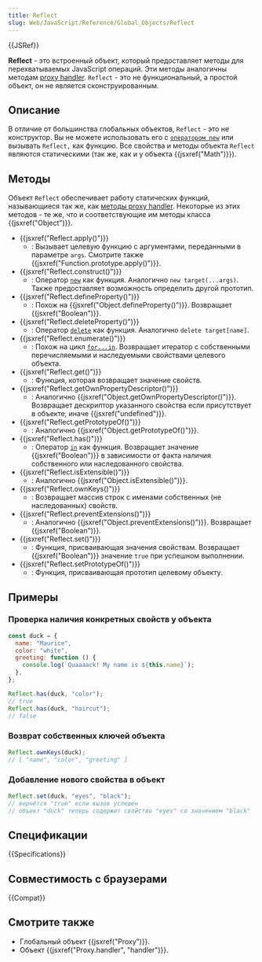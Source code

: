 ```yaml
---
title: Reflect
slug: Web/JavaScript/Reference/Global_Objects/Reflect
---
```


{{JSRef}}

**Reflect** - это встроенный объект, который предоставляет методы для перехватываемых JavaScript операций. Эти методы аналогичны методам [proxy handler](/ru/docs/Web/JavaScript/Reference/Global_Objects/Proxy/handler). `Reflect` - это не функциональный, а простой объект, он не является сконструированным.

## Описание

В отличие от большинства глобальных объектов, `Reflect` - это не конструктор. Вы не можете использовать его с [`оператором new`](/ru/docs/Web/JavaScript/Reference/Operators/new) или вызывать `Reflect,` как функцию. Все свойства и методы объекта `Reflect` являются статическими (так же, как и у объекта {{jsxref("Math")}}).

## Методы

Объект `Reflect` обеспечивает работу статических функций, называющиеся так же, как [методы proxy handler](/ru/docs/Web/JavaScript/Reference/Global_Objects/Proxy/handler). Некоторые из этих методов - те же, что и соответствующие им методы класса {{jsxref("Object")}}.

- {{jsxref("Reflect.apply()")}}
  - : Вызывает целевую функцию с аргументами, переданными в параметре `args`. Смотрите также {{jsxref("Function.prototype.apply()")}}.
- {{jsxref("Reflect.construct()")}}
  - : Оператор [`new`](/ru/docs/Web/JavaScript/Reference/Operators/new) как функция. Аналогично `new target(...args)`. Также предоставляет возможность определить другой прототип.
- {{jsxref("Reflect.defineProperty()")}}
  - : Похож на {{jsxref("Object.defineProperty()")}}. Возвращает {{jsxref("Boolean")}}.
- {{jsxref("Reflect.deleteProperty()")}}
  - : Оператор [`delete`](/ru/docs/Web/JavaScript/Reference/Operators/delete) как функция. Аналогично `delete target[name]`.
- {{jsxref("Reflect.enumerate()")}}
  - : Похож на цикл [`for...in`](/ru/docs/Web/JavaScript/Reference/Statements/for...in). Возвращает итератор с собственными перечисляемыми и наследуемыми свойствами целевого объекта.
- {{jsxref("Reflect.get()")}}
  - : Функция, которая возвращает значение свойств.
- {{jsxref("Reflect.getOwnPropertyDescriptor()")}}
  - : Аналогично {{jsxref("Object.getOwnPropertyDescriptor()")}}. Возвращает дескриптор указанного свойства если присутствует в объекте, иначе {{jsxref("undefined")}}.
- {{jsxref("Reflect.getPrototypeOf()")}}
  - : Аналогично {{jsxref("Object.getPrototypeOf()")}}.
- {{jsxref("Reflect.has()")}}
  - : Оператор [`in`](/ru/docs/Web/JavaScript/Reference/Operators/in) как функция. Возвращает значение {{jsxref("Boolean")}} в зависимости от факта наличия собственного или наследованного свойства.
- {{jsxref("Reflect.isExtensible()")}}
  - : Аналогично {{jsxref("Object.isExtensible()")}}.
- {{jsxref("Reflect.ownKeys()")}}
  - : Возвращает массив строк с именами собственных (не наследованных) свойств.
- {{jsxref("Reflect.preventExtensions()")}}
  - : Аналогично {{jsxref("Object.preventExtensions()")}}. Возвращает {{jsxref("Boolean")}}.
- {{jsxref("Reflect.set()")}}
  - : Функция, присваивающая значения свойствам. Возвращает {{jsxref("Boolean")}} значение `true` при успешном выполнении.
- {{jsxref("Reflect.setPrototypeOf()")}}
  - : Функция, присваивающая прототип целевому объекту.

## Примеры

### Проверка наличия конкретных свойств у объекта

```js
const duck = {
  name: "Maurice",
  color: "white",
  greeting: function () {
    console.log(`Quaaaack! My name is ${this.name}`);
  },
};

Reflect.has(duck, "color");
// true
Reflect.has(duck, "haircut");
// false
```

### Возврат собственных ключей объекта

```js
Reflect.ownKeys(duck);
// [ "name", "color", "greeting" ]
```

### Добавление нового свойства в объект

```js
Reflect.set(duck, "eyes", "black");
// вернётся "true" если вызов успешен
// объект "duck" теперь содержит свойство "eyes" со значением "black"
```

## Спецификации

{{Specifications}}

## Совместимость с браузерами

{{Compat}}

## Смотрите также

- Глобальный объект {{jsxref("Proxy")}}.
- Объект {{jsxref("Proxy.handler", "handler")}}.
